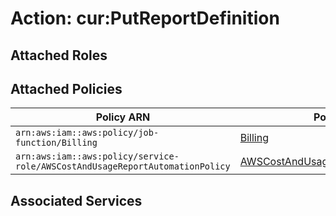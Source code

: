 # Action: cur:PutReportDefinition

## Attached Roles

## Attached Policies

| Policy ARN | Policy Name |
|------------|-------------|
| `arn:aws:iam::aws:policy/job-function/Billing` | [Billing](../policies.md#billing) |
| `arn:aws:iam::aws:policy/service-role/AWSCostAndUsageReportAutomationPolicy` | [AWSCostAndUsageReportAutomationPolicy](../policies.md#awscostandusagereportautomationpolicy) |

## Associated Services

